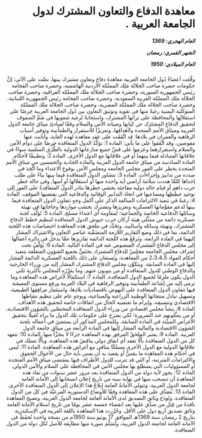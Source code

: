 <h1 dir="rtl">معاهدة الدفاع والتعاون المشترك لدول الجامعة العربية .</h1>

<h5 dir="rtl">العام الهجري:  1369

الشهر القمري: رمضان

العام الميلادي: 1950</h5>

<p dir="rtl">وقَّعَت أعضاءُ دُول الجامعة العربية معاهدةَ دفاع وتعاون مشترك بينها، نصَّت على الآتي: إنَّ حكومات حضرة صاحب الجلالة مَلِك المملكة الأردنية الهاشمية، وحضرة صاحب الفخامة رئيس الجمهورية السورية، وحضرة صاحب الجلالة ملك المملكة العراقية، وحضرة صاحب الجلالة ملك المملكة العربية السعودية، وحضرة صاحب الفخامة رئيس الجمهورية اللبنانية، وحضرة صاحب الجلالة ملك المملكة المصرية، وحضرة صاحب الجلالة ملك المملكة المتوكلية اليمنية رغبةً منها في تقوية وتوثيق التعاون بين دُول الجامعة العربية حِرصًا على استقلالِها والمحافظة على تراثها المشتركِ، واستجابةً لرغبة شعوبها في ضَمِّ الصفوف لتحقيق الدفاعِ المشتَرَك عن كيانها وصيانة الأمن والسلام وفقًا لمبادئ ميثاق جامعة الدول العربية وميثاق الأمم المتحدة ولأهدافِها، وتعزيزًا للاستقرار والطمأنينة وتوفير أسباب الرفاهية والعمران في بلادها: قد اتَّفَقَت على عقد معاهدة لهذه الغاية، وأنابت عنها مفوضين، وقد اتَّفَقوا على ما يأتي: المادة 1: تؤكِّدُ الدول المتعاقدة حرصًا على دوام الأمن والسلام واستقرارهما وعَزمِها على فَضِّ جميع منازعاتها الدولية بالطُّرُق السلمية سواءٌ في علاقاتها المتبادلة فيما بينهما أو في علاقاتها مع الدول الأخرى. المادة 2: وتطبيقًا لأحكام المادة السادسة من ميثاق جامعة الدول العربية والمادة الحادية والخمسين من ميثاقِ الأمم المتحدة يخطر على الفور مجلس الجامعة ومجلس الأمن بوقوعِ الاعتداء وما اتُّخِذ في صدده من تدابيرَ وإجراءات. المادة 3: تتشاور الدولُ المتعاقدة فيما بينها بناءً على طلب إحداها كلمَّا هددت سلامةَ أراضي أية واحدة منها أو استقلالها أو أمنها, وفي حالة خطر حرب داهم أو قيام حالة دولية مفاجئة يخشى خطرها تبادر الدولُ المتعاقِدةُ على الفور إلى توحيدِ خطَطِها ومساعيها في اتخاذ التدابير الوقائية والدفاعية التي يقتضيها الموقف. المادة 4: رغبةً في تنفيذ الالتزامات السالفة الذكر على أكمل وجهٍ تتعاون الدول المتعاقدة فيما بينها لدعمِ مقوِّماتها العسكرية وتعزيزها وتشترك بحسَبِ مواردها وحاجاتها في تهيئة وسائلها الدفاعية الخاصة والجماعية؛ لمقاومة أي اعتداء مسلح. المادة 5: تُؤلَّف لجنة عسكرية دائمة من ممثِّلي هيئة أركان حرب جيوش الدول المتعاقدة لتنظيم خطط الدفاع المشترك، وتهيئة وسائله وأساليبه. وتحَدَّد في ملحق هذه المعاهدة اختصاصات هذه اللجنة الدائمة، بما في ذلك وضع التقارير اللازمة المتضَمِّنة عناصر التعاون والاشتراك المشار إليهما في المادة الرابعة، وتَرفَعُ هذه اللجنة الدائمة تقاريرَها عمَّا يدخل في دائرة أعمالها إلى مجلس الدفاع المشترك المنصوص عنه في المادة التالية. المادة 6: يُؤلَّفُ تحت إشراف مجلس الجامعة مجلِسٌ للدفاع المشترك يختَصُّ بجميع الشؤون المتعلِّقة بتنفيذ أحكام المواد 2،3،4،5 من المعاهدة، ويُستعان على ذلك باللجنة العسكرية الدائمة المشار إليها في المادة السابقة. ويتكَوَّن مجلس الدفاع المشترك المشار إليه من وزراء الخارجية والدفاع الوطني للدول المتعاقدة أو من ينوبون عنهم. وما يقرِّرُه المجلس بأكثرية ثلثي الدول يكون ملزِمًا لجميع الدول المتعاقدة. المادة 7: استكمالًا لأغراض هذه المعاهدة وما ترمى إليه من إشاعة الطمأنينة وتوفير الرفاهية في البلاد العربية ورفع مستوى المعيشة فيها تتعاون الدول المتعاقدة على النهوض باقتصاديات بلادِها، واستثمار مرافِقِها الطبيعية، وتسهيل تبادل منتجاتها الوطنية الزراعية والصناعية، وبوجهٍ عام على تنظيم نشاطها الاقتصادي وتنسيقِه، وإبرام ما تقتضيه الحال من اتفاقات خاصة لتحقيق هذه الأهداف. المادة 8: ينشأ مجلس اقتصادي من وزراء الدول المتعاقدة المختصِّين بالشؤون الاقتصادية، أو من يمثِّلونهم عند الضرورة؛ لكي يقترح على حكومات تلك الدول ما يراه كفيلًا بتحقيق الأغراض المبيَّنة في المادة السابقة. وللمجلس المذكور أن يستعينَ في أعماله بلجنة الشؤون الاقتصادية والمالية المشار إليها في المادة الرابعة من ميثاق جامعة الدول العربية. المادة 9: يعتبر الملحَقُ المرفق بهذه المعاهدة جزءًا لا يتجزَّأُ منها. المادة 10: تتعهد كل من الدول المتعاقدة بألَّا تعقد أي اتفاق دولي يناقضُ هذه المعاهدة. وبألَّا تسلك في علاقاتها الدولية مع الدول الأخرى مسلكًا يتنافى مع أغراض هذه المعاهدة. المادة 11: ليس في أحكامِ هذه المعاهدة ما يمَسُّ أو يقصد به أن يمس بأية حال من الأحوال الحقوق والالتزامات المترتبة، أو التي قد تترتب للدول الأطراف فيها بمقتضى ميثاق الأمم المتحدة أو المسؤوليات التي يضطلع بها مجلس الأمن في المحافظة على السلام والأمن الدولي. المادة 12: يجوز لأية دولة من الدول المتعاقدة بعد مرور عشر سنوات من نفاذ هذه المعاهدة أن تنسحب منها في نهاية سنة من تاريخ إعلان انسحابها إلى الأمانة العامة لجامعة الدول العربية. وتتولى الأمانةُ العامة إبلاغَ هذا الإعلان إلى الدول المتعاقدة الأخرى. المادة 13: يُصَدَّق على هذه المعاهدة وفقًا للأوضاع الدستورية المرعيَّة في كل من الدول المتعاقدة. وتُودَع وثائق التصديق لدى الأمانة العامة لجامعة الدول العربية، وتصبح المعاهدة نافذةً من قِبَلِ من صدَّق عليها بعد انقضاء خمسة عشر يومًا من تاريخ استلام الأمانة العامة وثائق تصديق أربع دول على الأقل. وحُرِّرت هذا المعاهدة باللغة العربية في الإسكندرية بتاريخ 2 رمضان سنة 1369هـ الموافق 17 يونيو سنة 1950م من نسخة واحدة تُحفَظُ في الأمانة العامة لجامعة الدول العربية، وتُسَلَّم صورة منها مطابِقة للأصل لكل دولة من الدول المتعاقدة.</p></br>
